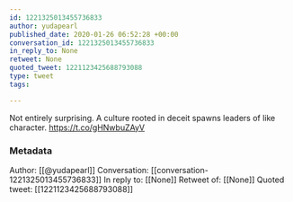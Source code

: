 ```yaml
---
id: 1221325013455736833
author: yudapearl
published_date: 2020-01-26 06:52:28 +00:00
conversation_id: 1221325013455736833
in_reply_to: None
retweet: None
quoted_tweet: 1221123425688793088
type: tweet
tags:

---
```


Not entirely surprising.
A culture rooted in deceit spawns leaders of like character. https://t.co/gHNwbuZAyV

### Metadata

Author: [[@yudapearl]]
Conversation: [[conversation-1221325013455736833]]
In reply to: [[None]]
Retweet of: [[None]]
Quoted tweet: [[1221123425688793088]]
